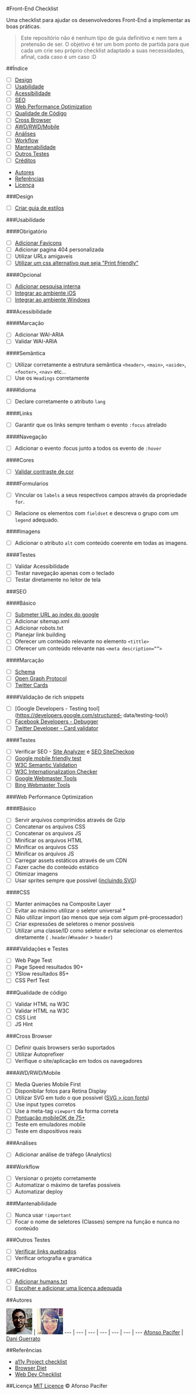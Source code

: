 #Front-End Checklist

Uma checklist para ajudar os desenvolvedores Front-End a implementar as boas práticas.

> Este repositório não é nenhum tipo de guia definitivo e nem tem a pretensão de ser. O objetivo é ter um bom ponto de partida para que cada um crie seu próprio checklist adaptado a suas necessidades, afinal, cada caso é um caso :D

##Índice

- [ ] [Design](#design)
- [ ] [Usabilidade](#usabilidade)
- [ ] [Acessibilidade](#acessibilidade)
- [ ] [SEO](#seo)
- [ ] [Web Performance Optimization](#web-performance-optimization)
- [ ] [Qualidade de Código](#qualidade-de-codigo)
- [ ] [Cross Browser](#cross-browser)
- [ ] [AWD/RWD/Mobile](#awd/rwd/mobile)
- [ ] [Análises](#analises)
- [ ] [Workflow](#workflow)
- [ ] [Mantenabilidade](#mantenabilidade)
- [ ] [Outros Testes](#outros-testes)
- [ ] [Créditos](#creditos)
- [Autores](#autores)
- [Referências](#referencias)
- [Licença](#licenca)

###Design

- [ ] [Criar guia de estilos](http://tableless.com.br/guia-de-estilos/)

###Usabilidade

####Obrigatório

- [ ] [Adicionar Favicons](http://tableless.com.br/favicons/)
- [ ] Adicionar pagina 404 personalizada
- [ ] Utilizar URLs amigaveis
- [ ] [Utilizar um css alternativo que seja "Print friendly"](http://www.smashingmagazine.com/2011/11/24/how-to-set-up-a-print-style-sheet/)

####Opcional

- [ ] [Adicionar pesquisa interna](https://cse.google.com/cse/)
- [ ] [Integrar ao ambiente iOS](https://developer.apple.com/library/ios/documentation/AppleApplications/Reference/SafariWebContent/ConfiguringWebApplications/ConfiguringWebApplications.html)
- [ ] [Integrar ao ambiente Windows](https://msdn.microsoft.com/library/hh781490.aspx)

###Acessibilidade

####Marcação

- [ ] Adicionar WAI-ARIA
- [ ] Validar WAI-ARIA

####Semântica

- [ ] Utilizar corretamente a estrutura semântica `<header>`, `<main>`, `<aside>`, `<footer>`, `<nav>` etc...
- [ ] Use os `Headings` corretamente

####Idioma

- [ ] Declare corretamente o atributo `lang`

####Links

- [ ] Garantir que os links sempre tenham o evento `:focus` atrelado

####Navegação

- [ ] Adicionar o evento :focus junto a todos os evento de  `:hover`

####Cores

- [ ] [Validar contraste de cor](http://www.checkmycolours.com/)

####Formularios

- [ ] Vincular os `labels` a seus respectivos campos através da propriedade `for`.

- [ ] Relacione os elementos com `fieldset` e descreva o grupo com um `legend` adequado.

####Imagens

- [ ] Adicionar o atributo `alt` com conteúdo coerente em todas as imagens.


####Testes

- [ ] Validar Acessibilidade
- [ ] Testar navegação apenas com o teclado
- [ ] Testar diretamente no leitor de tela

###SEO

####Básico

- [ ] [Submeter URL ao index do google](http://www.google.com.br/add_url.html)
- [ ] Adicionar sitemap.xml
- [ ] Adicionar robots.txt
- [ ] Planejar link building
- [ ] Oferecer um conteúdo relevante no elemento `<tittle>`
- [ ] Oferecer um conteúdo relevante nas `<meta description=“”>`

####Marcação

- [ ] [Schema](https://schema.org/)
- [ ] [Open Graph Protocol](http://ogp.me/)
- [ ] [Twitter Cards](https://dev.twitter.com/cards/overview)

####Validação de rich snippets

- [ ] [Google Developers - Testing tool](https://developers.google.com/structured- data/testing-tool/)
- [ ] [Facebook Developers - Debugger](https://developers.facebook.com/tools/debug/)
- [ ] [Twitter Developer - Card validator](https://cards-dev.twitter.com/validator/)

####Testes

- [ ] Verificar SEO - [Site Analyzer](http://www.site-analyzer.com/) e [SEO SiteCheckop](http://seositecheckup.com/)
- [ ] [Google mobile friendly test](https://www.google.com/webmasters/tools/mobile-friendly/)
- [ ] [W3C Semantic Validation](http://www.w3.org/2003/12/semantic-extractor.html)
- [ ] [W3C Internationalization Checker](http://validator.w3.org/i18n-checker/)
- [ ] [Google Webmaster Tools](https://www.google.com/webmasters/tools/)
- [ ] [Bing Webmaster Tools](http://www.bing.com/toolbox/webmaster)

###Web Performance Optimization

####Básico

- [ ] Servir arquivos comprimidos através de Gzip
- [ ] Concatenar os arquivos CSS
- [ ] Concatenar os arquivos JS
- [ ] Minificar os arquivos HTML
- [ ] Minificar os arquivos CSS
- [ ] Minificar os arquivos JS
- [ ] Carregar assets estáticos através de um CDN
- [ ] Fazer cache do conteúdo estático
- [ ] Otimizar imagens
- [ ] Usar sprites sempre que possível ([incluindo SVG](http://willianjusten.com.br/usando-svg-sprites/))

####CSS

- [ ] Manter animações na Composite Layer
- [ ] Evitar ao máximo utilizar o seletor universal *
- [ ] Não utilizar import (ao menos que seja com algum pré-processador)
- [ ] Criar expressões de seletores o menor possíveis
- [ ] Utilizar uma classe/ID como seletor e evitar selecionar os elementos diretamente ( `.header`/`#header` > `header`)

####Validações e Testes

- [ ] Web Page Test
- [ ] Page Speed resultados 90+
- [ ] YSlow resultados 85+
- [ ] CSS Perf Test

###Qualidade de código

- [ ] Validar HTML na W3C
- [ ] Validar HTML na W3C
- [ ] CSS Lint
- [ ] JS Hint

###Cross Browser

- [ ] Definir quais browsers serão suportados
- [ ] Utilizar Autoprefixer
- [ ] Verifique o site/aplicação em todos os navegadores

###AWD/RWD/Mobile

- [ ] Media Queries Mobile First
- [ ] Disponibilar fotos para Retina Display
- [ ] Utilizar SVG em tudo o que possivel ([SVG > icon fonts](https://css-tricks.com/icon-fonts-vs-svg/))
- [ ] Use input types corretos
- [ ] Use a meta-tag `viewport` da forma correta
- [ ] [Pontuação mobileOK de 75+](http://validator.w3.org/mobile/)
- [ ] Teste em emuladores mobile
- [ ] Teste em dispositivos reais

###Análises

- [ ] Adicionar análise de tráfego (Analytics)

###Workflow

- [ ] Versionar o projeto corretamente
- [ ] Automatizar o máximo de tarefas possíveis
- [ ] Automatizar deploy

###Mantenabilidade

- [ ] Nunca usar `!important`
- [ ] Focar o nome de seletores (Classes) sempre na função e nunca no conteúdo

###Outros Testes

- [ ] [Verificar links quebrados](http://validator.w3.org/checklink)
- [ ] Verificar ortografia e gramática

###Créditos

- [ ] [Adicionar humans.txt](http://humanstxt.org/)
- [ ] [Escolher e adicionar uma licença adequada](http://escolhaumalicenca.com.br/)

##Autores

[![Afonso Pacifer](img/afonso-pacifer.jpg)](https://github.com/afonsopacifer) | [![Dani Guerrato  ](img/dani-guerrato.jpg)](https://github.com/daniguerrato)
--- | --- | --- | --- | --- | --- | ---
[Afonso Pacifer](https://github.com/afonsopacifer) | [Dani Guerrato](https://github.com/daniguerrato)

##Referências

- [a11y Project checklist](http://a11yproject.com/checklist.html)
- [Browser Diet](http://browserdiet.com/)
- [Web Dev Checklist](http://webdevchecklist.com/)

##Licença
[MIT Licence](licence.md) © Afonso Pacifer

